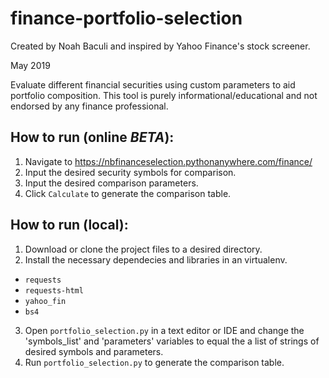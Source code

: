 # finance-portfolio-selection
Created by Noah Baculi and inspired by Yahoo Finance's stock screener.

May 2019

Evaluate different financial securities using custom parameters to aid portfolio composition.
This tool is purely informational/educational and not endorsed by any finance professional.

## How to run (online *BETA*):
1. Navigate to https://nbfinanceselection.pythonanywhere.com/finance/
2. Input the desired security symbols for comparison.
3. Input the desired comparison parameters.
4. Click `Calculate` to generate the comparison table.

## How to run (local):
1. Download or clone the project files to a desired directory.
2. Install the necessary dependecies and libraries in an virtualenv.
  - `requests`
  - `requests-html`
  - `yahoo_fin`
  - `bs4`
3. Open `portfolio_selection.py` in a text editor or IDE and change the 'symbols_list' and 'parameters' variables to equal the a list of strings of desired symbols and parameters.
4. Run `portfolio_selection.py` to generate the comparison table.
